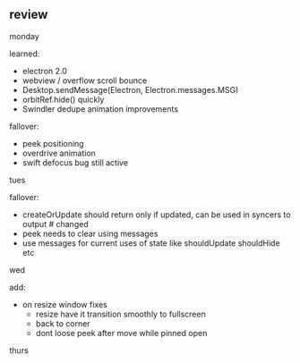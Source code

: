 ## review

monday

learned:

* electron 2.0
* webview / overflow scroll bounce
* Desktop.sendMessage(Electron, Electron.messages.MSG)
* orbitRef.hide() quickly
* Swindler dedupe animation improvements

fallover:

* peek positioning
* overdrive animation
* swift defocus bug still active

tues

fallover:

* createOrUpdate should return only if updated, can be used in syncers to output # changed
* peek needs to clear using messages
* use messages for current uses of state like shouldUpdate shouldHide etc

wed

add:

* on resize window fixes
  * resize have it transition smoothly to fullscreen
  * back to corner
  * dont loose peek after move while pinned open

thurs
